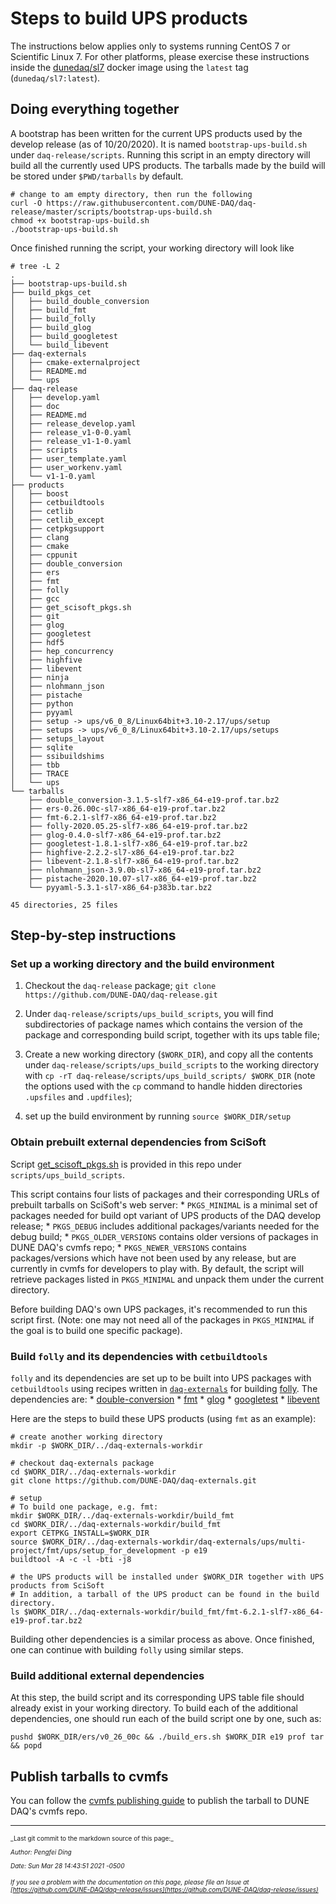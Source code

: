 # Steps to build UPS products

The instructions below applies only to systems running CentOS 7 or Scientific Linux 7. For other platforms, please exercise these instructions inside the [dunedaq/sl7](https://hub.docker.com/repository/docker/dunedaq/sl7) docker image using the `latest` tag (`dunedaq/sl7:latest`).


## Doing everything together

A bootstrap has been written for the current UPS products used by the develop release (as of 10/20/2020). It is named `bootstrap-ups-build.sh` under `daq-release/scripts`. Running this script in an empty directory will build all the currently used UPS products. The tarballs made by the build will be stored under `$PWD/tarballs` by default.

```shell
# change to am empty directory, then run the following
curl -O https://raw.githubusercontent.com/DUNE-DAQ/daq-release/master/scripts/bootstrap-ups-build.sh
chmod +x bootstrap-ups-build.sh
./bootstrap-ups-build.sh
```

Once finished running the script, your working directory will look like

```shell
# tree -L 2
.
├── bootstrap-ups-build.sh
├── build_pkgs_cet
│   ├── build_double_conversion
│   ├── build_fmt
│   ├── build_folly
│   ├── build_glog
│   ├── build_googletest
│   └── build_libevent
├── daq-externals
│   ├── cmake-externalproject
│   ├── README.md
│   └── ups
├── daq-release
│   ├── develop.yaml
│   ├── doc
│   ├── README.md
│   ├── release_develop.yaml
│   ├── release_v1-0-0.yaml
│   ├── release_v1-1-0.yaml
│   ├── scripts
│   ├── user_template.yaml
│   ├── user_workenv.yaml
│   └── v1-1-0.yaml
├── products
│   ├── boost
│   ├── cetbuildtools
│   ├── cetlib
│   ├── cetlib_except
│   ├── cetpkgsupport
│   ├── clang
│   ├── cmake
│   ├── cppunit
│   ├── double_conversion
│   ├── ers
│   ├── fmt
│   ├── folly
│   ├── gcc
│   ├── get_scisoft_pkgs.sh
│   ├── git
│   ├── glog
│   ├── googletest
│   ├── hdf5
│   ├── hep_concurrency
│   ├── highfive
│   ├── libevent
│   ├── ninja
│   ├── nlohmann_json
│   ├── pistache
│   ├── python
│   ├── pyyaml
│   ├── setup -> ups/v6_0_8/Linux64bit+3.10-2.17/ups/setup
│   ├── setups -> ups/v6_0_8/Linux64bit+3.10-2.17/ups/setups
│   ├── setups_layout
│   ├── sqlite
│   ├── ssibuildshims
│   ├── tbb
│   ├── TRACE
│   └── ups
└── tarballs
    ├── double_conversion-3.1.5-slf7-x86_64-e19-prof.tar.bz2
    ├── ers-0.26.00c-sl7-x86_64-e19-prof.tar.bz2
    ├── fmt-6.2.1-slf7-x86_64-e19-prof.tar.bz2
    ├── folly-2020.05.25-slf7-x86_64-e19-prof.tar.bz2
    ├── glog-0.4.0-slf7-x86_64-e19-prof.tar.bz2
    ├── googletest-1.8.1-slf7-x86_64-e19-prof.tar.bz2
    ├── highfive-2.2.2-sl7-x86_64-e19-prof.tar.bz2
    ├── libevent-2.1.8-slf7-x86_64-e19-prof.tar.bz2
    ├── nlohmann_json-3.9.0b-sl7-x86_64-e19-prof.tar.bz2
    ├── pistache-2020.10.07-sl7-x86_64-e19-prof.tar.bz2
    └── pyyaml-5.3.1-sl7-x86_64-p383b.tar.bz2

45 directories, 25 files
```

## Step-by-step instructions

### Set up a working directory and the build environment



1. Checkout the `daq-release` package;
  `git clone https://github.com/DUNE-DAQ/daq-release.git`


2. Under `daq-release/scripts/ups_build_scripts`, you will find subdirectories of package names which contains the version of the package and corresponding build script, together with its ups table file;


3. Create a new working directory (`$WORK_DIR`), and copy all the contents under `daq-release/scripts/ups_build_scripts` to the working directory with `cp -rT daq-release/scripts/ups_build_scripts/ $WORK_DIR` (note the options used with the `cp` command to handle hidden directories `.upsfiles` and `.updfiles`);


4. set up the build environment by running `source $WORK_DIR/setup`


### Obtain prebuilt external dependencies from SciSoft

Script [get_scisoft_pkgs.sh](https://github.com/DUNE-DAQ/daq-release/blob/master/scripts/ups_build_scripts/get_scisoft_pkgs.sh) is provided in this repo under `scripts/ups_build_scripts`.

This script contains four lists of packages and their corresponding URLs of prebuilt tarballs on SciSoft's web server:
    * `PKGS_MINIMAL` is a minimal set of packages needed for build opt variant of UPS products of the DAQ develop release;
    * `PKGS_DEBUG` includes additional packages/variants needed for the debug build;
    * `PKGS_OLDER_VERSIONS` contains older versions of packages in DUNE DAQ's cvmfs repo;
    * `PKGS_NEWER_VERSIONS` contains packages/versions which have not been used by any release, but are currently in cvmfs for developers to play with.
By default, the script will retrieve packages listed in `PKGS_MINIMAL` and unpack them under the current directory.


Before building DAQ's own UPS packages, it's recommended to run this script first. (Note: one may not need all of the packages in `PKGS_MINIMAL` if the goal is to build one specific package).

### Build `folly` and its dependencies with `cetbuildtools`

`folly` and its dependencies are set up to be built into UPS packages with `cetbuildtools` using recipes written in [`daq-externals`](https://github.com/DUNE-DAQ/daq-externals) for building [folly](https://github.com/facebook/folly). The dependencies are:
    * [double-conversion](https://github.com/google/double-conversion)
    * [fmt](https://github.com/fmtlib/fmt)
    * [glog](https://github.com/google/glog)
    * [googletest](https://github.com/google/googletest)
    * [libevent](https://github.com/libevent/libevent)

Here are the steps to build these UPS products (using `fmt` as an example):

```shell
# create another working directory
mkdir -p $WORK_DIR/../daq-externals-workdir

# checkout daq-externals package
cd $WORK_DIR/../daq-externals-workdir
git clone https://github.com/DUNE-DAQ/daq-externals.git

# setup 
# To build one package, e.g. fmt:
mkdir $WORK_DIR/../daq-externals-workdir/build_fmt
cd $WORK_DIR/../daq-externals-workdir/build_fmt
export CETPKG_INSTALL=$WORK_DIR
source $WORK_DIR/../daq-externals-workdir/daq-externals/ups/multi-project/fmt/ups/setup_for_development -p e19
buildtool -A -c -l -bti -j8

# the UPS products will be installed under $WORK_DIR together with UPS products from SciSoft
# In addition, a tarball of the UPS product can be found in the build directory.
ls $WORK_DIR/../daq-externals-workdir/build_fmt/fmt-6.2.1-slf7-x86_64-e19-prof.tar.bz2 

```

Building other dependencies is a similar process as above. Once finished, one can continue with building `folly` using similar steps.

### Build additional external dependencies

At this step, the build script and its corresponding UPS table file should already exist in your working directory. To build each of the additional dependencies, one should run each of the build script one by one, such as:

```shell
pushd $WORK_DIR/ers/v0_26_00c && ./build_ers.sh $WORK_DIR e19 prof tar && popd
```

## Publish tarballs to cvmfs

You can follow the [cvmfs publishing guide](publish_to_cvmfs.md) to publish the tarball to DUNE DAQ's cvmfs repo.


-----

<font size="1">
_Last git commit to the markdown source of this page:_


_Author: Pengfei Ding_

_Date: Sun Mar 28 14:43:51 2021 -0500_

_If you see a problem with the documentation on this page, please file an Issue at [https://github.com/DUNE-DAQ/daq-release/issues](https://github.com/DUNE-DAQ/daq-release/issues)_
</font>
